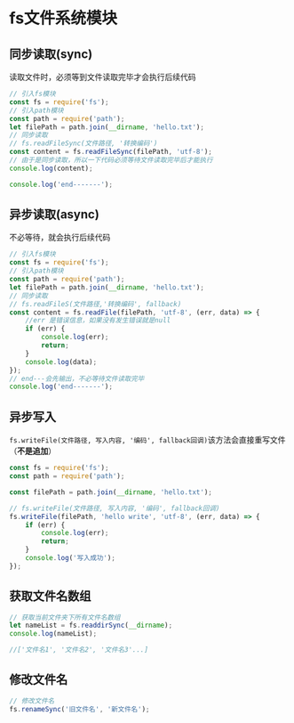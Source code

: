 # fs文件系统模块

## 同步读取(sync)

读取文件时，必须等到文件读取完毕才会执行后续代码

```js
// 引入fs模块
const fs = require('fs');
// 引入path模块
const path = require('path');
let filePath = path.join(__dirname, 'hello.txt');
// 同步读取
// fs.readFileSync(文件路径, '转换编码')
const content = fs.readFileSync(filePath, 'utf-8');
// 由于是同步读取，所以一下代码必须等待文件读取完毕后才能执行
console.log(content);

console.log('end-------');

```





## 异步读取(async)

不必等待，就会执行后续代码

```js
// 引入fs模块
const fs = require('fs');
// 引入path模块
const path = require('path');
let filePath = path.join(__dirname, 'hello.txt');
// 同步读取
// fs.readFileS(文件路径,'转换编码', fallback)
const content = fs.readFile(filePath, 'utf-8', (err, data) => {
	//err 是错误信息，如果没有发生错误就是null
	if (err) {
		console.log(err);
		return;
	}
	console.log(data);
});
// end---会先输出，不必等待文件读取完毕
console.log('end-------');

```



## 异步写入

`fs.writeFile(文件路径, 写入内容, '编码', fallback回调)`该方法会直接重写文件（**不是追加**）

```js
const fs = require('fs');
const path = require('path');

const filePath = path.join(__dirname, 'hello.txt');

// fs.writeFile(文件路径, 写入内容, '编码', fallback回调)
fs.writeFile(filePath, 'hello write', 'utf-8', (err, data) => {
	if (err) {
		console.log(err);
		return;
	}
	console.log('写入成功');
});

```

## 获取文件名数组

```js
// 获取当前文件夹下所有文件名数组
let nameList = fs.readdirSync(__dirname);
console.log(nameList);

//['文件名1', '文件名2', '文件名3'...]
```



## 修改文件名

```js
// 修改文件名
fs.renameSync('旧文件名', '新文件名');
```



